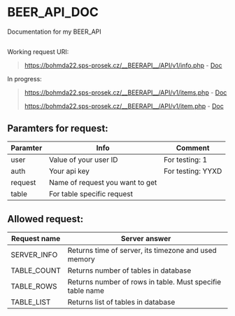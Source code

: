 # BEER_API_DOC
Documentation for my BEER_API
##
Working request URI:
> https://bohmda22.sps-prosek.cz/__BEERAPI__/API/v1/info.php  - [Doc](Info.md)

In progress:
> https://bohmda22.sps-prosek.cz/__BEERAPI__/API/v1/items.php  - [Doc](Items.md)
> 
> https://bohmda22.sps-prosek.cz/__BEERAPI__/API/v1/item.php  - [Doc](Item.md)

## Paramters for request:
|Paramter | Info                            | Comment           |
|---------|---------------------------------|-------------------|
| user    | Value of your user ID           | For testing: 1    |
| auth    | Your api key                    | For testing: YYXD |
| request | Name of request you want to get |                   |
| table   | For table specific request      |                   |
## Allowed request:
| Request name | Server answer                                             |
|--------------|-----------------------------------------------------------|
| SERVER_INFO  | Returns time of server, its timezone and used memory      |
| TABLE_COUNT  | Returns number of tables in database                      |
| TABLE_ROWS   | Returns number of rows in table. Must specifie table name |
| TABLE_LIST   | Returns list of tables in database                        |  

